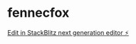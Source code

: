 # fennecfox

[Edit in StackBlitz next generation editor ⚡️](https://stackblitz.com/~/github.com/sohaibkhelloufi/fennecfox)